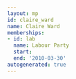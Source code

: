 ```yaml
---
layout: mp
id: claire_ward
name: Claire Ward
memberships:
- id: lab
  name: Labour Party
  start: 
  end: '2010-03-30'
autogenerated: true
---
```


